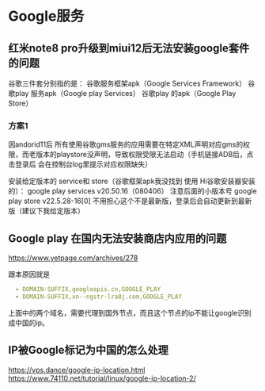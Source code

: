 # Google服务


## 红米note8 pro升级到miui12后无法安装google套件的问题

谷歌三件套分别指的是： 
谷歌服务框架apk（Google Services Framework） 谷歌play 
服务apk（Google play Services） 
谷歌play 的apk（Google Play Store）


### 方案1 
因andorid11后 所有使用谷歌gms服务的应用需要在特定XML声明对应gms的权限，而老版本的playstore没声明，导致权限受限无法启动（手机链接ADB后，点击登录后 会在控制台log里提示对应权限缺失）

安装给定版本的 service和 store（谷歌框架apk我没找到 使用 Hi谷歌安装器安装的）：
google play services v20.50.16（080406） 注意后面的小版本号 
google play store v22.5.28-16[0] 不用担心这个不是最新版，登录后会自动更新到最新版（建议下我给定版本）

## Google play 在国内无法安装商店内应用的问题

https://www.yetpage.com/archives/278


跟本原因就是
```yaml
  - DOMAIN-SUFFIX,googleapis.cn,GOOGLE_PLAY
  - DOMAIN-SUFFIX,xn--ngstr-lra8j.com,GOOGLE_PLAY
```
上面中的两个域名，需要代理到国外节点，而且这个节点的ip不能让google识别成中国的ip。


## IP被Google标记为中国的怎么处理
https://vps.dance/google-ip-location.html
https://www.74110.net/tutorial/linux/google-ip-location-2/
